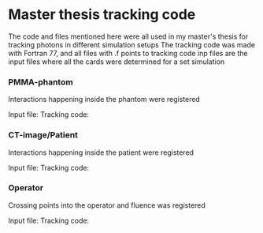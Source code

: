 # Master thesis tracking code
The code and files mentioned here were all used in my master's thesis for tracking photons in different simulation setups
The tracking code was made with Fortran 77, and all files with .f points to tracking code
inp files are the input files where all the cards were determined for a set simulation

### PMMA-phantom
Interactions happening inside the phantom were registered

Input file:
Tracking code:


### CT-image/Patient
Interactions happening inside the patient were registered

Input file:
Tracking code:

### Operator
Crossing points into the operator and fluence was registered

Input file:
Tracking code:




